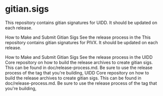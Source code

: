 # gitian.sigs
This repository contains gitian signatures for UIDD. It should be updated on each release.

How to Make and Submit Gitian Sigs
See the release process in the This repository contains gitian signatures for PIVX. It should be updated on each release.

How to Make and Submit Gitian Sigs
See the release process in the UIDD Core repository on how to build the release archives to create gitian sigs. This can be found in doc/release-process.md. Be sure to use the release process of the tag that you're building,  UIDD Core repository on how to build the release archives to create gitian sigs. This can be found in doc/release-process.md. Be sure to use the release process of the tag that you're building, 
